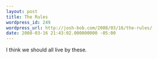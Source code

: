 ```yaml
---
layout: post
title: The Rules
wordpress_id: 249
wordpress_url: http://josh-bob.com/2008/03/16/the-rules/
date: 2008-03-16 21:43:02.000000000 -05:00
---
```

<!--Mime Type of File is image/jpeg --><div><a href="http://josh-bob.com/wp-photos/20080316-224302-1.jpg"><img src="http://josh-bob.com/wp-photos/thumb.20080316-224302-1.jpg" alt="" /></a></div> I think we should all live by these.
